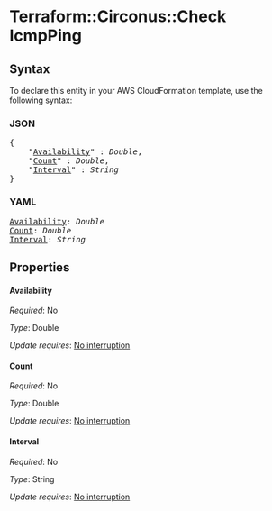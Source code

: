 # Terraform::Circonus::Check IcmpPing

## Syntax

To declare this entity in your AWS CloudFormation template, use the following syntax:

### JSON

<pre>
{
    "<a href="#availability" title="Availability">Availability</a>" : <i>Double</i>,
    "<a href="#count" title="Count">Count</a>" : <i>Double</i>,
    "<a href="#interval" title="Interval">Interval</a>" : <i>String</i>
}
</pre>

### YAML

<pre>
<a href="#availability" title="Availability">Availability</a>: <i>Double</i>
<a href="#count" title="Count">Count</a>: <i>Double</i>
<a href="#interval" title="Interval">Interval</a>: <i>String</i>
</pre>

## Properties

#### Availability

_Required_: No

_Type_: Double

_Update requires_: [No interruption](https://docs.aws.amazon.com/AWSCloudFormation/latest/UserGuide/using-cfn-updating-stacks-update-behaviors.html#update-no-interrupt)

#### Count

_Required_: No

_Type_: Double

_Update requires_: [No interruption](https://docs.aws.amazon.com/AWSCloudFormation/latest/UserGuide/using-cfn-updating-stacks-update-behaviors.html#update-no-interrupt)

#### Interval

_Required_: No

_Type_: String

_Update requires_: [No interruption](https://docs.aws.amazon.com/AWSCloudFormation/latest/UserGuide/using-cfn-updating-stacks-update-behaviors.html#update-no-interrupt)

